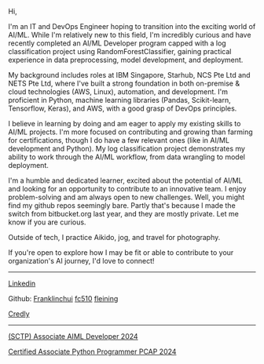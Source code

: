 
Hi,

I'm an IT and DevOps Engineer hoping to transition into the exciting world of AI/ML. While I'm relatively new to this field, I'm incredibly curious and have recently completed an AI/ML Developer program capped with a log classification project using RandomForestClassifier, gaining practical experience in data preprocessing, model development, and deployment.

My background includes roles at IBM Singapore, Starhub, NCS Pte Ltd and NETS Pte Ltd, where I've built a strong foundation in both on-premise & cloud technologies (AWS, Linux), automation, and development. I'm proficient in Python, machine learning libraries (Pandas, Scikit-learn, Tensorflow, Keras), and AWS, with a good  grasp of DevOps principles.

I believe in learning by doing and am eager to apply my existing skills to AI/ML projects. I'm more focused on contributing and growing than farming for certifications, though I do have a few relevant ones (like in AI/ML development and Python). My log classification project demonstrates my ability to work through the AI/ML workflow, from data wrangling to model deployment.

I'm a humble and dedicated learner, excited about the potential of AI/ML and looking for an opportunity to contribute to an innovative team. I enjoy problem-solving and am always open to new challenges. Well, you might find my github repos seemingly bare. Partly that's because I made the switch from bitbucket.org last year, and they are mostly private. Let me know if you are curious. 

Outside of tech, I practice Aikido, jog, and travel for photography.

If you're open to explore how I may be fit or able to contribute to your organization's AI journey, I'd love to connect!

---

[Linkedin](https://www.linkedin.com/franklinchui)

Github: [Franklinchui](https://github.com/franklinchui) [fc510](https://github.com/fc510) [fleining](https://github.com/fleining)

[Credly](https://www.credly.com/users/franklin-chui)

---

[(SCTP) Associate AIML Developer 2024](https://franklinchui.github.io/sctp_aiml_dev/sctp_aiml_dev)

[Certified Associate Python Programmer PCAP 2024](https://verify.openedg.org/?id=mvNr.kKK1.ifq6)
